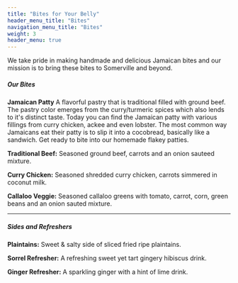 ```yaml
---
title: "Bites for Your Belly"
header_menu_title: "Bites"
navigation_menu_title: "Bites"
weight: 3
header_menu: true
---
```


We take pride in making handmade and delicious Jamaican bites and our mission is to bring these bites to Somerville and beyond.


##### *Our Bites*

**Jamaican Patty**
A flavorful pastry that is traditional filled with ground beef. The pastry color emerges from the curry/turmeric spices which also lends to it's distinct taste. Today you can find the Jamaican patty with various fillings from curry chicken, ackee and even lobster. The most common way Jamaicans eat their patty is to slip it into a cocobread, basically like a sandwich. Get ready to bite into our homemade flakey patties.

**Traditional Beef:**
Seasoned ground beef, carrots and an onion sauteed mixture. 

**Curry Chicken:**
Seasoned shredded curry chicken, carrots simmered in coconut milk.

**Callaloo Veggie:** 
Seasoned callaloo greens with tomato, carrot, corn, green beans and an onion sauted mixture.

---
##### *Sides and Refreshers*

**Plaintains:**
Sweet & salty side of sliced fried ripe plaintains.

**Sorrel Refresher:** 
A refreshing sweet yet tart gingery hibiscus drink.

**Ginger Refresher:**
A sparkling ginger with a hint of lime drink.
